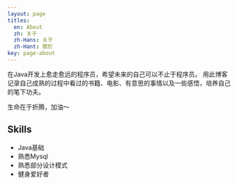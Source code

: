 ```yaml
---
layout: page
titles:
  en: About
  zh: 关于
  zh-Hans: 关于
  zh-Hant: 關於
key: page-about
---
```


在Java开发上愈走愈远的程序员，希望未来的自己可以不止于程序员。
用此博客记录自己成熟的过程中看过的书籍、电影、有意思的事情以及一些感悟，培养自己的笔下功夫。

生命在于折腾，加油～

## Skills

- Java基础
- 熟悉Mysql
- 熟悉部分设计模式
- 健身爱好者
